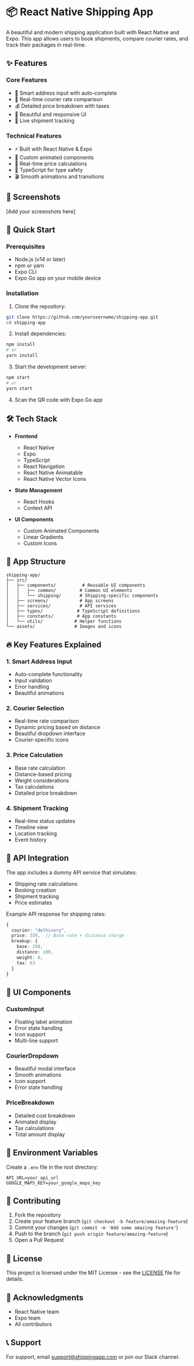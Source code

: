 # 📦 React Native Shipping App

A beautiful and modern shipping application built with React Native and Expo. This app allows users to book shipments, compare courier rates, and track their packages in real-time.

## ✨ Features

### Core Features
- 📍 Smart address input with auto-complete
- 🚚 Real-time courier rate comparison
- 💰 Detailed price breakdown with taxes
- 📱 Beautiful and responsive UI
- 🎯 Live shipment tracking

### Technical Features
- ⚡ Built with React Native & Expo
- 🎨 Custom animated components
- 🔄 Real-time price calculations
- 🎯 TypeScript for type safety
- 🎬 Smooth animations and transitions

## 📱 Screenshots

[Add your screenshots here]

## 🚀 Quick Start

### Prerequisites
- Node.js (v14 or later)
- npm or yarn
- Expo CLI
- Expo Go app on your mobile device

### Installation

1. Clone the repository:
```bash
git clone https://github.com/yourusername/shipping-app.git
cd shipping-app
```

2. Install dependencies:
```bash
npm install
# or
yarn install
```

3. Start the development server:
```bash
npm start
# or
yarn start
```

4. Scan the QR code with Expo Go app

## 🛠️ Tech Stack

- **Frontend**
  - React Native
  - Expo
  - TypeScript
  - React Navigation
  - React Native Animatable
  - React Native Vector Icons

- **State Management**
  - React Hooks
  - Context API

- **UI Components**
  - Custom Animated Components
  - Linear Gradients
  - Custom Icons

## 📱 App Structure

```
shipping-app/
├── src/
│   ├── components/          # Reusable UI components
│   │   ├── common/         # Common UI elements
│   │   └── shipping/       # Shipping-specific components
│   ├── screens/            # App screens
│   ├── services/           # API services
│   ├── types/             # TypeScript definitions
│   ├── constants/         # App constants
│   └── utils/            # Helper functions
└── assets/               # Images and icons
```

## 🔥 Key Features Explained

### 1. Smart Address Input
- Auto-complete functionality
- Input validation
- Error handling
- Beautiful animations

### 2. Courier Selection
- Real-time rate comparison
- Dynamic pricing based on distance
- Beautiful dropdown interface
- Courier-specific icons

### 3. Price Calculation
- Base rate calculation
- Distance-based pricing
- Weight considerations
- Tax calculations
- Detailed price breakdown

### 4. Shipment Tracking
- Real-time status updates
- Timeline view
- Location tracking
- Event history

## 🎯 API Integration

The app includes a dummy API service that simulates:
- Shipping rate calculations
- Booking creation
- Shipment tracking
- Price estimates

Example API response for shipping rates:
```typescript
{
  courier: "delhivery",
  price: 350,  // Base rate + distance charge
  breakup: {
    base: 250,
    distance: 100,
    weight: 0,
    tax: 63
  }
}
```

## 🎨 UI Components

### CustomInput
- Floating label animation
- Error state handling
- Icon support
- Multi-line support

### CourierDropdown
- Beautiful modal interface
- Smooth animations
- Icon support
- Error state handling

### PriceBreakdown
- Detailed cost breakdown
- Animated display
- Tax calculations
- Total amount display

## 📝 Environment Variables

Create a `.env` file in the root directory:
```env
API_URL=your_api_url
GOOGLE_MAPS_KEY=your_google_maps_key
```

## 🤝 Contributing

1. Fork the repository
2. Create your feature branch (`git checkout -b feature/amazing-feature`)
3. Commit your changes (`git commit -m 'Add some amazing feature'`)
4. Push to the branch (`git push origin feature/amazing-feature`)
5. Open a Pull Request

## 📜 License

This project is licensed under the MIT License - see the [LICENSE](LICENSE) file for details.

## 🙏 Acknowledgments

- React Native team
- Expo team
- All contributors

## 📞 Support

For support, email support@shippingapp.com or join our Slack channel. 